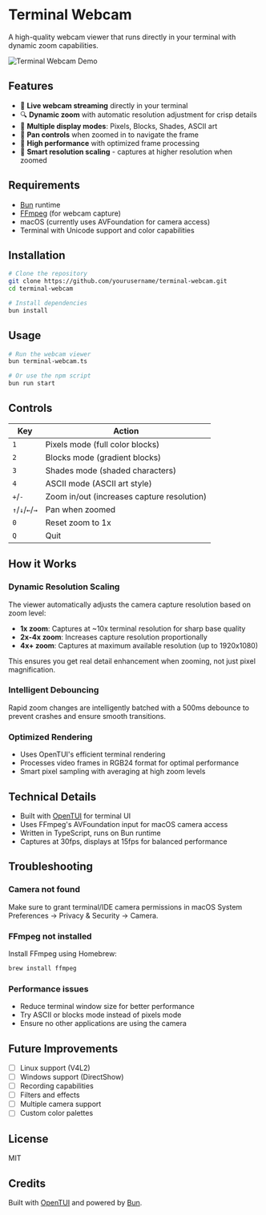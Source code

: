 # Terminal Webcam

A high-quality webcam viewer that runs directly in your terminal with dynamic zoom capabilities.

![Terminal Webcam Demo](demo.gif)

## Features

- 🎥 **Live webcam streaming** directly in your terminal
- 🔍 **Dynamic zoom** with automatic resolution adjustment for crisp details
- 🎨 **Multiple display modes**: Pixels, Blocks, Shades, ASCII art
- 📐 **Pan controls** when zoomed in to navigate the frame
- 🚀 **High performance** with optimized frame processing
- 📱 **Smart resolution scaling** - captures at higher resolution when zoomed

## Requirements

- [Bun](https://bun.sh) runtime
- [FFmpeg](https://ffmpeg.org) (for webcam capture)
- macOS (currently uses AVFoundation for camera access)
- Terminal with Unicode support and color capabilities

## Installation

```bash
# Clone the repository
git clone https://github.com/yourusername/terminal-webcam.git
cd terminal-webcam

# Install dependencies
bun install
```

## Usage

```bash
# Run the webcam viewer
bun terminal-webcam.ts

# Or use the npm script
bun run start
```

## Controls

| Key | Action |
|-----|--------|
| `1` | Pixels mode (full color blocks) |
| `2` | Blocks mode (gradient blocks) |
| `3` | Shades mode (shaded characters) |
| `4` | ASCII mode (ASCII art style) |
| `+`/`-` | Zoom in/out (increases capture resolution) |
| `↑`/`↓`/`←`/`→` | Pan when zoomed |
| `0` | Reset zoom to 1x |
| `Q` | Quit |

## How it Works

### Dynamic Resolution Scaling

The viewer automatically adjusts the camera capture resolution based on zoom level:
- **1x zoom**: Captures at ~10x terminal resolution for sharp base quality
- **2x-4x zoom**: Increases capture resolution proportionally
- **4x+ zoom**: Captures at maximum available resolution (up to 1920x1080)

This ensures you get real detail enhancement when zooming, not just pixel magnification.

### Intelligent Debouncing

Rapid zoom changes are intelligently batched with a 500ms debounce to prevent crashes and ensure smooth transitions.

### Optimized Rendering

- Uses OpenTUI's efficient terminal rendering
- Processes video frames in RGB24 format for optimal performance
- Smart pixel sampling with averaging at high zoom levels

## Technical Details

- Built with [OpenTUI](https://github.com/syntaxfm/opentui) for terminal UI
- Uses FFmpeg's AVFoundation input for macOS camera access
- Written in TypeScript, runs on Bun runtime
- Captures at 30fps, displays at 15fps for balanced performance

## Troubleshooting

### Camera not found
Make sure to grant terminal/IDE camera permissions in macOS System Preferences → Privacy & Security → Camera.

### FFmpeg not installed
Install FFmpeg using Homebrew:
```bash
brew install ffmpeg
```

### Performance issues
- Reduce terminal window size for better performance
- Try ASCII or blocks mode instead of pixels mode
- Ensure no other applications are using the camera

## Future Improvements

- [ ] Linux support (V4L2)
- [ ] Windows support (DirectShow)
- [ ] Recording capabilities
- [ ] Filters and effects
- [ ] Multiple camera support
- [ ] Custom color palettes

## License

MIT

## Credits

Built with [OpenTUI](https://github.com/syntaxfm/opentui) and powered by [Bun](https://bun.sh).